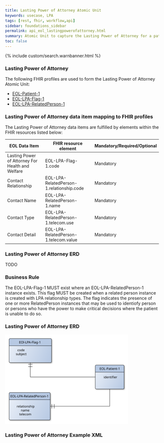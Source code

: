 ```yaml
---
title: Lasting Power of Attorney Atomic Unit
keywords: usecase, LPA
tags: [rest, fhir, workflow,api]
sidebar: foundations_sidebar
permalink: api_eol_lastingpowerofattorney.html
summary: Atomic Unit to capture the Lasting Power of Attorney for a patient.
toc: false
---
```

{% include custom/search.warnbanner.html %}

### Lasting Power of Attorney ###


The following FHIR profiles are used to form the Lasting Power of Attorney Atomic Unit:

- [EOL-Patient-1](https://fhir.nhs.uk/STU3/StructureDefinition/EOL-Patient-1)
- [EOL-LPA-Flag-1](https://fhir.nhs.uk/STU3/StructureDefinition/EOL-LPA-Flag-1)
- [EOL-LPA-RelatedPerson-1](https://fhir.nhs.uk/STU3/StructureDefinition/EOL-LPA-RelatedPerson-1)

### Lasting Power of Attorney data item mapping to FHIR profiles ###

The Lasting Power of Attorney data items are fulfilled by elements within the FHIR resources listed below:

| EOL Data Item                       | FHIR resource element                                                   | Mandatory/Required/Optional |
|-------------------------------------|-------------------------------------------------------------------------|-----------------------------|
| Lasting Power of Attorney For Health and Welfare | EOL-LPA-Flag-1.code				   					    | Mandatory|
| Contact Relationship							| EOL-LPA-RelatedPerson-1.relationship.code						| Mandatory|
| Contact Name									| EOL-LPA-RelatedPerson-1.name									| Mandatory|
| Contact Type									| EOL-LPA-RelatedPerson-1.telecom.use							| Mandatory||
| Contact Detail 								| EOL-LPA-RelatedPerson-1.telecom.value							| Mandatory||

### Lasting Power of Attorney ERD ###

TODO

### Business Rule ###

The EOL-LPA-Flag-1 MUST exist where an EOL-LPA-RelatedPerson-1 instance exists. This flag MUST be created when a related person instance is created with LPA relationship types. 
The flag indicates the presence of one or more RelatedPerson instances that may be used to identiofy person or persons who have the power to make critical decisions where the patient is unable to do so.

### Lasting Power of Attorney ERD ###

<img src="images/erd/lpa-erd.svg" style="width:80%;max-width: 80%;">

### Lasting Power of Attorney Example XML ###

<script src="https://gist.github.com/IOPS-DEV/2bba72ff566322ed463bd6ecf8ed7efe.js"></script>



